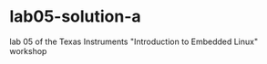 lab05-solution-a
================

lab 05 of the Texas Instruments "Introduction to Embedded Linux" workshop
